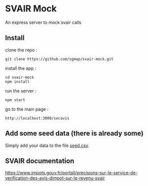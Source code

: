 # SVAIR Mock
An express server to mock svair calls

## Install
clone the repo :
```
git clone https://github.com/sgmap/svair-mock.git
```

install the app :
```
cd svair-mock
npm install
```

run the server :
```
npm start
```

go to the main page :
```
http://localhost:3000/secavis
```

## Add some seed data (there is already some)

Simply add your data to the file [seed.csv](https://github.com/betagouv/svair-mock/blob/master/data/seed.csv).

## SVAIR documentation

https://www.impots.gouv.fr/portail/precisions-sur-le-service-de-verification-des-avis-dimpot-sur-le-revenu-svair
